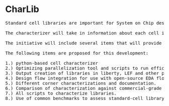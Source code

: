 # CharLib

<PRE>
Standard cell libraries are important for System on Chip design but they do not work well without good characterization of the library.  Characterization involves documenting important properties of the cell library into a central repository that other Electronic Design Automation tools utilize.  To make matters worse, many libraries require archaic and older formats that are now legacy information.  This proposal will involve creating a new python-based cell characterizer that can be used as an open-source tool. 
  
The characterizer will take in information about each cell including number of technology layers, SPICE deck information and produce output that can be used with open-source EDA tools.  The characterizer will also utilize parallelization to run all of the SPICE decks in parallel across Google servers.  The tool will be designed to run as an open-source stand-alone tool, but could be used with other parallelization toolboxes to speed up processing.
  
The initiative will include several items that will provide support and implementation for the implementation of System on Chip libraries to many engineers, scientists, and other interested users.  Documentation will be written to be utilized as an open-source element on the creation and insertion into the Caravel eFabless harness.
  
The following items are proposed for this development:

1.) python-based cell characterizer
2.) Optimizing parallelization tool and scripts to run efficiently
3.) Output creation of libraries in liberty, LEF and other popular EDA formats.
4.) Design flow integration for use with open-source EDA flows
5.) Different corner characterizations and documentation.
6.) Comparison of characterization against commercial-grade characterization tools.
7.) All scripts to characterize libraries.
8.) Use of common benchmarks to assess standard-cell library characterization of  SkyWater Technology libraries.
</PRE>
